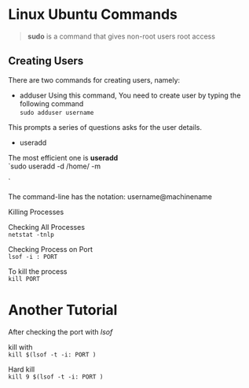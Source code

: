 # Linux Ubuntu Commands

> **sudo** is a command that gives non-root users root access 
## Creating Users 

There are two commands for creating users, namely:  
* adduser 
Using this command, You need to create user by typing the following command  
`sudo adduser username`  

This prompts a series of questions asks for the user details.


* useradd 

The most efficient one is **useradd**  
`sudo useradd -d /home/<username> -m <username>

`




















































































































































































































































































































The command-line has the notation:
username@machinename

Killing Processes

Checking All Processes  
`netstat -tnlp`

Checking Process on Port  
`lsof -i : PORT` 

To kill the process  
`kill PORT`


# Another Tutorial

After checking the port with *lsof*  

kill with  
`kill $(lsof -t -i: PORT )`

Hard kill  
`kill 9 $(lsof -t -i: PORT )`